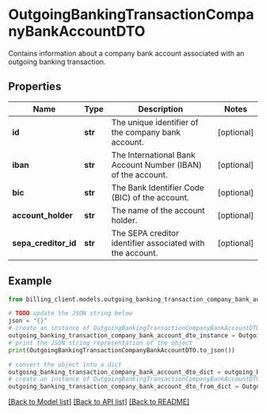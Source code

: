 # OutgoingBankingTransactionCompanyBankAccountDTO

Contains information about a company bank account associated with an outgoing banking transaction.

## Properties

Name | Type | Description | Notes
------------ | ------------- | ------------- | -------------
**id** | **str** | The unique identifier of the company bank account. | [optional] 
**iban** | **str** | The International Bank Account Number (IBAN) of the account. | [optional] 
**bic** | **str** | The Bank Identifier Code (BIC) of the account. | [optional] 
**account_holder** | **str** | The name of the account holder. | [optional] 
**sepa_creditor_id** | **str** | The SEPA creditor identifier associated with the account. | [optional] 

## Example

```python
from billing_client.models.outgoing_banking_transaction_company_bank_account_dto import OutgoingBankingTransactionCompanyBankAccountDTO

# TODO update the JSON string below
json = "{}"
# create an instance of OutgoingBankingTransactionCompanyBankAccountDTO from a JSON string
outgoing_banking_transaction_company_bank_account_dto_instance = OutgoingBankingTransactionCompanyBankAccountDTO.from_json(json)
# print the JSON string representation of the object
print(OutgoingBankingTransactionCompanyBankAccountDTO.to_json())

# convert the object into a dict
outgoing_banking_transaction_company_bank_account_dto_dict = outgoing_banking_transaction_company_bank_account_dto_instance.to_dict()
# create an instance of OutgoingBankingTransactionCompanyBankAccountDTO from a dict
outgoing_banking_transaction_company_bank_account_dto_from_dict = OutgoingBankingTransactionCompanyBankAccountDTO.from_dict(outgoing_banking_transaction_company_bank_account_dto_dict)
```
[[Back to Model list]](../README.md#documentation-for-models) [[Back to API list]](../README.md#documentation-for-api-endpoints) [[Back to README]](../README.md)


